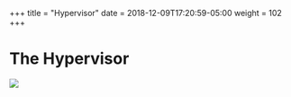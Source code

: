 +++
title = "Hypervisor"
date = 2018-12-09T17:20:59-05:00
weight = 102
+++

# The Hypervisor

![](/louk8cnc-intro-k8s/images/docker/vm.png)

